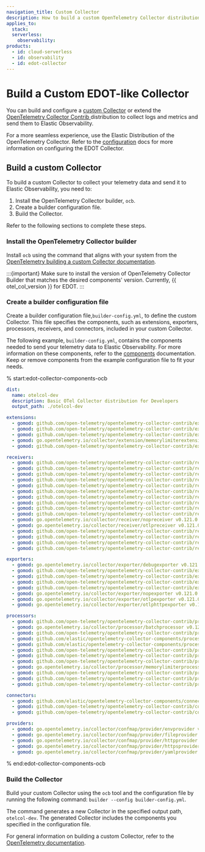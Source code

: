 ```yaml
---
navigation_title: Custom Collector
description: How to build a custom OpenTelemetry Collector distribution similar to EDOT.
applies_to:
  stack:
  serverless:
    observability:
products:
  - id: cloud-serverless
  - id: observability
  - id: edot-collector
---
```


# Build a Custom EDOT-like Collector

You can build and configure a [custom Collector](https://opentelemetry.io/docs/collector/custom-collector/) or extend the [OpenTelemetry Collector Contrib ](https://github.com/open-telemetry/opentelemetry-collector-contrib) distribution to collect logs and metrics and send them to Elastic Observability.

For a more seamless experience, use the Elastic Distribution of the OpenTelemetry Collector. Refer to the [configuration](/reference/edot-collector/config/index.md) docs for more information on configuring the EDOT Collector.

## Build a custom Collector

To build a custom Collector to collect your telemetry data and send it to Elastic Observability, you need to:

1. Install the OpenTelemetry Collector builder, `ocb`.
1. Create a builder configuration file.
1. Build the Collector.

Refer to the following sections to complete these steps.

### Install the OpenTelemetry Collector builder

Install `ocb` using the command that aligns with your system from the [OpenTelemetry building a custom Collector documentation](https://opentelemetry.io/docs/collector/custom-collector/#step-1---install-the-builder).

:::{important}
Make sure to install the version of OpenTelemetry Collector Builder that matches the desired components' version. Currently, {{ otel_col_version }} for EDOT.
:::

### Create a builder configuration file

Create a builder configuration file,`builder-config.yml`, to define the custom Collector. This file specifies the components, such as extensions, exporters, processors, receivers, and connectors, included in your custom Collector.

The following example, `builder-config.yml`, contains the components needed to send your telemetry data to Elastic Observability. For more information on these components, refer to the [components](/reference/edot-collector/components.md) documentation. Keep or remove components from the example configuration file to fit your needs.

% start:edot-collector-components-ocb
``` yaml
dist:
  name: otelcol-dev
  description: Basic OTel Collector distribution for Developers
  output_path: ./otelcol-dev

extensions:
  - gomod: github.com/open-telemetry/opentelemetry-collector-contrib/extension/storage/filestorage v0.121.0
  - gomod: github.com/open-telemetry/opentelemetry-collector-contrib/extension/healthcheckextension v0.121.0
  - gomod: github.com/open-telemetry/opentelemetry-collector-contrib/extension/observer/k8sobserver v0.121.0
  - gomod: go.opentelemetry.io/collector/extension/memorylimiterextension v0.121.0
  - gomod: github.com/open-telemetry/opentelemetry-collector-contrib/extension/pprofextension v0.121.0

receivers:
  - gomod: github.com/open-telemetry/opentelemetry-collector-contrib/receiver/filelogreceiver v0.121.0
  - gomod: github.com/open-telemetry/opentelemetry-collector-contrib/receiver/hostmetricsreceiver v0.121.0
  - gomod: github.com/open-telemetry/opentelemetry-collector-contrib/receiver/httpcheckreceiver v0.121.0
  - gomod: github.com/open-telemetry/opentelemetry-collector-contrib/receiver/jaegerreceiver v0.121.0
  - gomod: github.com/open-telemetry/opentelemetry-collector-contrib/receiver/jmxreceiver v0.121.0
  - gomod: github.com/open-telemetry/opentelemetry-collector-contrib/receiver/k8sclusterreceiver v0.121.0
  - gomod: github.com/open-telemetry/opentelemetry-collector-contrib/receiver/k8sobjectsreceiver v0.121.0
  - gomod: github.com/open-telemetry/opentelemetry-collector-contrib/receiver/kafkareceiver v0.121.0
  - gomod: github.com/open-telemetry/opentelemetry-collector-contrib/receiver/kubeletstatsreceiver v0.121.0
  - gomod: github.com/open-telemetry/opentelemetry-collector-contrib/receiver/nginxreceiver v0.121.0
  - gomod: go.opentelemetry.io/collector/receiver/nopreceiver v0.121.0
  - gomod: go.opentelemetry.io/collector/receiver/otlpreceiver v0.121.0
  - gomod: github.com/open-telemetry/opentelemetry-collector-contrib/receiver/prometheusreceiver v0.121.0
  - gomod: github.com/open-telemetry/opentelemetry-collector-contrib/receiver/receivercreator v0.121.0
  - gomod: github.com/open-telemetry/opentelemetry-collector-contrib/receiver/redisreceiver v0.121.0
  - gomod: github.com/open-telemetry/opentelemetry-collector-contrib/receiver/zipkinreceiver v0.121.0

exporters:
  - gomod: go.opentelemetry.io/collector/exporter/debugexporter v0.121.0
  - gomod: github.com/open-telemetry/opentelemetry-collector-contrib/exporter/elasticsearchexporter v0.121.0
  - gomod: github.com/open-telemetry/opentelemetry-collector-contrib/exporter/fileexporter v0.121.0
  - gomod: github.com/open-telemetry/opentelemetry-collector-contrib/exporter/kafkaexporter v0.121.0
  - gomod: github.com/open-telemetry/opentelemetry-collector-contrib/exporter/loadbalancingexporter v0.121.0
  - gomod: go.opentelemetry.io/collector/exporter/nopexporter v0.121.0
  - gomod: go.opentelemetry.io/collector/exporter/otlpexporter v0.121.0
  - gomod: go.opentelemetry.io/collector/exporter/otlphttpexporter v0.121.0

processors:
  - gomod: github.com/open-telemetry/opentelemetry-collector-contrib/processor/attributesprocessor v0.121.0
  - gomod: go.opentelemetry.io/collector/processor/batchprocessor v0.121.0
  - gomod: github.com/open-telemetry/opentelemetry-collector-contrib/processor/cumulativetodeltaprocessor v0.121.0
  - gomod: github.com/elastic/opentelemetry-collector-components/processor/elasticinframetricsprocessor v0.13.0
  - gomod: github.com/elastic/opentelemetry-collector-components/processor/elastictraceprocessor v0.4.1
  - gomod: github.com/open-telemetry/opentelemetry-collector-contrib/processor/filterprocessor v0.121.0
  - gomod: github.com/open-telemetry/opentelemetry-collector-contrib/processor/geoipprocessor v0.121.0
  - gomod: github.com/open-telemetry/opentelemetry-collector-contrib/processor/k8sattributesprocessor v0.121.0
  - gomod: go.opentelemetry.io/collector/processor/memorylimiterprocessor v0.121.0
  - gomod: github.com/open-telemetry/opentelemetry-collector-contrib/processor/resourcedetectionprocessor v0.121.0
  - gomod: github.com/open-telemetry/opentelemetry-collector-contrib/processor/resourceprocessor v0.121.0
  - gomod: github.com/open-telemetry/opentelemetry-collector-contrib/processor/transformprocessor v0.121.0

connectors:
  - gomod: github.com/elastic/opentelemetry-collector-components/connector/elasticapmconnector v0.2.1
  - gomod: github.com/open-telemetry/opentelemetry-collector-contrib/connector/routingconnector v0.121.0
  - gomod: github.com/open-telemetry/opentelemetry-collector-contrib/connector/spanmetricsconnector v0.121.0

providers:
  - gomod: go.opentelemetry.io/collector/confmap/provider/envprovider v1.27.0
  - gomod: go.opentelemetry.io/collector/confmap/provider/fileprovider v1.27.0
  - gomod: go.opentelemetry.io/collector/confmap/provider/httpprovider v1.27.0
  - gomod: go.opentelemetry.io/collector/confmap/provider/httpsprovider v1.27.0
  - gomod: go.opentelemetry.io/collector/confmap/provider/yamlprovider v1.27.0
```
% end:edot-collector-components-ocb

### Build the Collector

Build your custom Collector using the `ocb` tool and the configuration file by running the following command: `builder --config builder-config.yml`.

The command generates a new Collector in the specified output path, `otelcol-dev`. The generated Collector includes the components you specified in the configuration file.

For general information on building a custom Collector, refer to the [OpenTelemetry documentation](https://opentelemetry.io/docs/collector/custom-collector/#step-1---install-the-builder).

